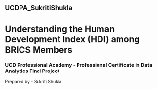 ## UCDPA_SukritiShukla

# **Understanding the Human Development Index (HDI) among BRICS Members**

### UCD Professional Academy - Professional Certificate in Data Analytics **Final Project**


Prepared by - Sukriti Shukla



